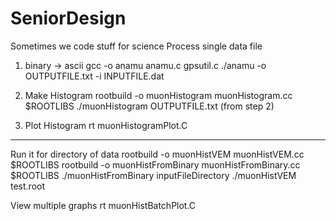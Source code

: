 # SeniorDesign
Sometimes we code stuff for science
Process single data file
1. binary -> ascii
gcc -o anamu anamu.c gpsutil.c
./anamu -o OUTPUTFILE.txt -i INPUTFILE.dat

2. Make Histogram
rootbuild -o muonHistogram muonHistogram.cc $ROOTLIBS
./muonHistogram OUTPUTFILE.txt (from step 2)

3. Plot Histogram
rt muonHistogramPlot.C

------------------------------------------------------

Run it for directory of data
rootbuild -o muonHistVEM muonHistVEM.cc $ROOTLIBS
rootbuild -o muonHistFromBinary muonHistFromBinary.cc $ROOTLIBS
./muonHistFromBinary inputFileDirectory
./muonHistVEM test.root

View multiple graphs
rt muonHistBatchPlot.C
